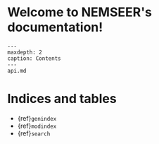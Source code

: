 
# Welcome to NEMSEER's documentation!

```{toctree}
---
maxdepth: 2
caption: Contents
---
api.md
```

# Indices and tables

- {ref}`genindex`
- {ref}`modindex`
- {ref}`search`
